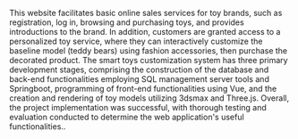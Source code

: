 This website facilitates basic online sales services for toy brands, such as registration, log in, browsing and purchasing toys, and provides introductions to the brand. In addition, customers are granted access to a personalized toy service, where they can interactively customize the baseline model (teddy bears) using fashion accessories, then purchase the decorated
product. The smart toys customization system has three primary development stages, comprising the construction of the database and back-end functionalities employing SQL management server tools and Springboot, programming of front-end functionalities using Vue, and the creation and rendering of toy models utilizing 3dsmax and Three.js. Overall, the project implementation was successful, with thorough testing and evaluation conducted to determine the web application's useful functionalities..

